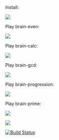 
Install:


<a href="https://asciinema.org/a/3YyQRMmfJRJWCvuR1d1eYmAVg" target="_blank"><img src="https://asciinema.org/a/3YyQRMmfJRJWCvuR1d1eYmAVg.svg" /></a>

Play brain-even:


<a href="https://asciinema.org/a/wArglZd4g3ppWPvhJhhlBfkwD" target="_blank"><img src="https://asciinema.org/a/wArglZd4g3ppWPvhJhhlBfkwD.svg" /></a>

Play brain-calc:

<a href="https://asciinema.org/a/2Y7rKfGuWg7dCP4Zk0VZNfyK2" target="_blank"><img src="https://asciinema.org/a/2Y7rKfGuWg7dCP4Zk0VZNfyK2.svg" /></a>

Play brain-gcd:

<a href="https://asciinema.org/a/brmP6nO2GixhByYwOOFx7ZGnk" target="_blank"><img src="https://asciinema.org/a/brmP6nO2GixhByYwOOFx7ZGnk.svg" /></a>

Play brain-progression:

<a href="https://asciinema.org/a/xUdLoqsJ3RX5PmWt2BvQVcS4m" target="_blank"><img src="https://asciinema.org/a/xUdLoqsJ3RX5PmWt2BvQVcS4m.svg" /></a>

Play brain-prime:

<a href="https://asciinema.org/a/nb9AxLJPUNcXiibCjJjs38oG2" target="_blank"><img src="https://asciinema.org/a/nb9AxLJPUNcXiibCjJjs38oG2.svg" /></a>


<a href="https://codeclimate.com/github/moklidia/project-lvl1-s500/maintainability"><img src="https://api.codeclimate.com/v1/badges/c8eb7808ea6f15216208/maintainability" /></a>

[![Build Status](https://travis-ci.org/moklidia/project-lvl1-s500.svg?branch=master)](https://travis-ci.org/moklidia/project-lvl1-s500)